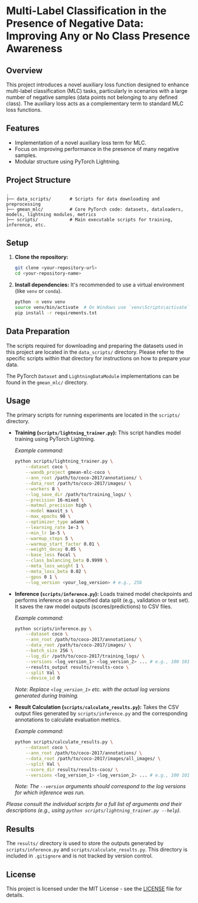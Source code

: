 # Multi-Label Classification in the Presence of Negative Data: Improving Any or No Class Presence Awareness

## Overview

This project introduces a novel auxiliary loss function designed to enhance multi-label classification (MLC) tasks, particularly in scenarios with a large number of negative samples (data points not belonging to any defined class). The auxiliary loss acts as a complementary term to standard MLC loss functions.

## Features

* Implementation of a novel auxiliary loss term for MLC.
* Focus on improving performance in the presence of many negative samples.
* Modular structure using PyTorch Lightning.

## Project Structure

```
.
├── data_scripts/       # Scripts for data downloading and preprocessing
├── gmean_mlc/          # Core PyTorch code: datasets, dataloaders, models, lightning modules, metrics
├── scripts/            # Main executable scripts for training, inference, etc.
```

## Setup

1. **Clone the repository:**

   ```bash
   git clone <your-repository-url>
   cd <your-repository-name>
   ```
2. **Install dependencies:**
   It's recommended to use a virtual environment (like `venv` or `conda`).

   ```bash
   python -m venv venv
   source venv/bin/activate  # On Windows use `venv\Scripts\activate`
   pip install -r requirements.txt
   ```

## Data Preparation

The scripts required for downloading and preparing the datasets used in this project are located in the `data_scripts/` directory. Please refer to the specific scripts within that directory for instructions on how to prepare your data.

The PyTorch `Dataset` and `LightningDataModule` implementations can be found in the `gmean_mlc/` directory.

## Usage

The primary scripts for running experiments are located in the `scripts/` directory.

* **Training (`scripts/lightning_trainer.py`):** This script handles model training using PyTorch Lightning.

  *Example command:*

  ```bash
  python scripts/lightning_trainer.py \
      --dataset coco \
      --wandb_project gmean-mlc-coco \
      --ann_root /path/to/coco-2017/annotations/ \
      --data_root /path/to/coco-2017/images/ \
      --workers 8 \
      --log_save_dir /path/to/training_logs/ \
      --precision 16-mixed \
      --matmul_precision high \
      --model maxvit_s \
      --max_epochs 90 \
      --optimizer_type adamW \
      --learning_rate 1e-3 \
      --min_lr 1e-5 \
      --warmup_steps 5 \
      --warmup_start_factor 0.01 \
      --weight_decay 0.05 \
      --base_loss focal \
      --class_balancing_beta 0.9999 \
      --meta_loss_weight 1 \
      --meta_loss_beta 0.02 \
      --gpus 0 1 \
      --log_version <your_log_version> # e.g., 256
  ```
* **Inference (`scripts/inference.py`):** Loads trained model checkpoints and performs inference on a specified data split (e.g., validation or test set). It saves the raw model outputs (scores/predictions) to CSV files.

  *Example command:*

  ```bash
  python scripts/inference.py \
      --dataset coco \
      --ann_root /path/to/coco-2017/annotations/ \
      --data_root /path/to/coco-2017/images/ \
      --batch_size 256 \
      --log_dir /path/to/coco-2017/training_logs/ \
      --versions <log_version_1> <log_version_2> ... # e.g., 100 101 102 \
      --results_output results/results-coco \
      --split Val \
      --device_id 0
  ```

  *Note: Replace `<log_version_1>` etc. with the actual log versions generated during training.*
* **Result Calculation (`scripts/calculate_results.py`):** Takes the CSV output files generated by `scripts/inference.py` and the corresponding annotations to calculate evaluation metrics.

  *Example command:*

  ```bash
  python scripts/calculate_results.py \
      --dataset coco \
      --ann_root /path/to/coco-2017/annotations/ \
      --data_root /path/to/coco-2017/images/all_images/ \
      --split Val \
      --score_dir results/results-coco/ \
      --versions <log_version_1> <log_version_2> ... # e.g., 100 101 102
  ```

  *Note: The `--version` arguments should correspond to the log versions for which inference was run.*

*Please consult the individual scripts for a full list of arguments and their descriptions (e.g., using `python scripts/lightning_trainer.py --help`).*

## Results

The `results/` directory is used to store the outputs generated by `scripts/inference.py` and `scripts/calculate_results.py`. This directory is included in `.gitignore` and is not tracked by version control.

## License

This project is licensed under the MIT License - see the [LICENSE](LICENSE) file for details.
